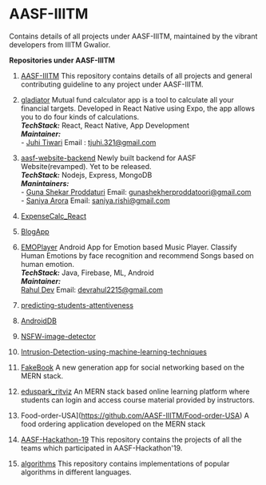 # AASF-IIITM

Contains details of all projects under AASF-IIITM, maintained by the vibrant developers from IIITM Gwalior.


**Repositories under AASF-IIITM**
  1. [AASF-IIITM](https://github.com/AASF-IIITM/Source-AASF)
    This repository contains details of all projects and general contributing guideline to any project under AASF-IIITM.
    

  2. [gladiator](https://github.com/AASF-IIITM/gladiator)
    Mutual fund calculator app is a tool to calculate all your financial targets. Developed in React Native using Expo, the app allows you to do four kinds of  calculations.<br/>
      ***TechStack:*** React, React Native, App Development<br/>
      ***Maintainer:*** <br/>
                - [Juhi Tiwari](https://github.com/juhitiwari)
                   Email : tjuhi.321@gmail.com
    
  3. [aasf-website-backend](https://github.com/AASF-IIITM/aasf-website-backend)
    Newly built backend for AASF Website(revamped). Yet to be released.<br/>
      ***TechStack:*** Nodejs, Express, MongoDB<br/>
      ***Manintainers:*** <br/>- [Guna Shekar Proddaturi](https://github.com/GunaShekar02)
                             Email: gunashekherproddatoori@gmail.com<br/>
                          - [Saniya Arora](https://github.com/sar99)
                              Email: saniya.rishi@gmail.com
  4. [ExpenseCalc_React](https://github.com/AASF-IIITM/ExpenseCalc_React)
  5. [BlogApp](https://github.com/AASF-IIITM/BlogApp)
  6. [EMOPlayer](https://github.com/AASF-IIITM/EMOPlayer)
      Android App for Emotion based Music Player. Classify Human Emotions by face recognition and recommend Songs based on human emotion.<br/>
      ***TechStack:*** Java, Firebase, ML, Android<br/>
      ***Maintainer:*** <br/>
            [Rahul Dev](https://github.com/devr22)
            Email: devrahul2215@gmail.com
  7. [predicting-students-attentiveness](https://github.com/AASF-IIITM/predicting-students-attentiveness)
  8. [AndroidDB](https://github.com/AASF-IIITM/AndroidDB)
  9. [NSFW-image-detector](https://github.com/AASF-IIITM/NSFW-image-detector)
  10. [Intrusion-Detection-using-machine-learning-techniques](https://github.com/AASF-IIITM/Intrusion-Detection-using-machine-learning-techniques)
  11. [FakeBook](https://github.com/AASF-IIITM/FakeBook)
    A new generation app for social networking based on the MERN stack.

  12. [eduspark_ritviz](https://github.com/AASF-IIITM/eduspark_ritviz)
    An MERN stack based online learning platform where students can login and access course material provided by instructors.

  13. Food-order-USA](https://github.com/AASF-IIITM/Food-order-USA)
    A food ordering application developed on the MERN stack

  14. [AASF-Hackathon-19](https://github.com/AASF-IIITM/AASF-Hackathon-19)
    This repository contains the projects of all the teams which participated in AASF-Hackathon'19.

  15. [algorithms](https://github.com/AASF-IIITM/algorithms)
    This repository contains implementations of popular algorithms in different languages.
